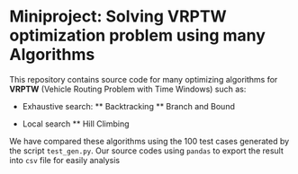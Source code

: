 # Miniproject: Solving VRPTW optimization problem using many Algorithms

This repository contains source code for many optimizing algorithms for **VRPTW** (Vehicle Routing Problem with Time Windows) such as: 

 * Exhaustive search: 
  ** Backtracking
  ** Branch and Bound 
 
 * Local search 
  ** Hill Climbing 
 
 We have compared these algorithms using the 100 test cases generated by the script ```test_gen.py```. Our source codes using ```pandas``` to export the result into ```csv``` file for easily analysis
